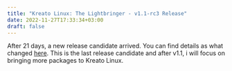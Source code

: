 ```yaml
---
title: "Kreato Linux: The Lightbringer - v1.1-rc3 Release"
date: 2022-11-27T17:33:34+03:00
draft: false
---
```

After 21 days, a new release candidate arrived.
You can find details as what changed [here](https://github.com/kreatolinux/releases/releases/tag/v1.1-rc3).
This is the last release candidate and after v1.1, i will focus on bringing more packages to Kreato Linux.

